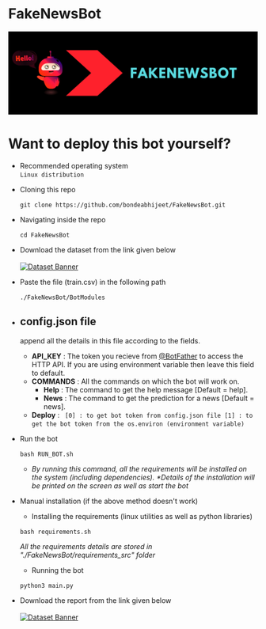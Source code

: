 # FakeNewsBot

[![FakeNewsBot Banner](https://raw.githubusercontent.com/bondeabhijeet/FakeNewsBot/main/FakeNewsBot.png)](https://github.com/bondeabhijeet/FakeNewsBot)

# Want to deploy this bot yourself?
- Recommended operating system<br>
   ```Linux distribution```
   
- Cloning this repo
  ```
  git clone https://github.com/bondeabhijeet/FakeNewsBot.git
  ```
- Navigating inside the repo
  ```
  cd FakeNewsBot
  ```
- Download the dataset from the link given below
<br> </br>
[![Dataset Banner](https://raw.githubusercontent.com/bondeabhijeet/FakeNewsBot/main/download.png)](https://drive.google.com/file/d/1hns-QpxFzxdKO6SVmm2oHG3y-Aruck20/view?usp=sharing)


- Paste the file (train.csv) in the following path
  ```
  ./FakeNewsBot/BotModules
  ```
- ## config.json file
     append all the details in this file according to the fields.
   - **API_KEY** : The token you recieve from [@BotFather](https://telegram.me/BotFather) to access the HTTP API. If you are using environment variable then leave this field to default.
   - **COMMANDS** : All the commands on which the bot will work on.
     + **Help** : The command to get the help message [Default = help].
     + **News** : The command to get the prediction for a news [Default = news].
   - **Deploy** : 
   ``` [0] : to get bot token from config.json file [1] : to get the bot token from the os.environ (environment variable)```


- Run the bot
  ```
  bash RUN_BOT.sh
  ```
  -  _By running this command, all the requirements will be installed on the system (including dependencies). *Details of the installation will be printed on the         screen as well as start the bot_
- Manual installation (if the above method doesn't work)
  - Installing the requirements (linux utilities as well as python libraries)

  ```
  bash requirements.sh
  ```
  _All the requirements details are stored in "./FakeNewsBot/requirements_src" folder_
  - Running the bot

  ```
  python3 main.py
  ```
- Download the report from the link given below
<br> </br>
[![Dataset Banner](https://raw.githubusercontent.com/bondeabhijeet/FakeNewsBot/main/download.png)](https://github.com/bondeabhijeet/FakeNewsBot/raw/main/FAKE%20NEWS%20DETECTION%20REPORT.docx)
